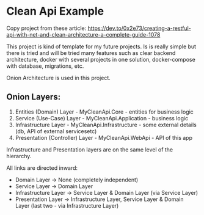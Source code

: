 # Clean Api Example

Copy project from these article: https://dev.to/0x2e73/creating-a-restful-api-with-net-and-clean-architecture-a-complete-guide-1078

This project is kind of template for my future projects. Is is really simple but there is tried and will be tried 
many features such as clear backend architecture, docker with several projects in one solution, docker-compose with database, 
migrations, etc.

Onion Architecture is used in this project.

## Onion Layers:

1. Entities (Domain) Layer - MyCleanApi.Core - entities for business logic
2. Service (Use-Case) Layer - MyCleanApi.Application - business logic
3. Infrastructure Layer - MyCleanApi.Infrastructure - some external details (db, API of external servicesetc)
4. Presentation (Controller) Layer - MyCleanApi.WebApi - API of this app

Infrastructure and Presentation layers are on the same level of the hierarchy. 

All links are directed inward: 
- Domain Layer -> None (completely independent)
- Service Layer -> Domain Layer
- Infrastructure Layer -> Service Layer & Domain Layer (via Service Layer)
- Presentation Layer -> Infrastructure Layer, Service Layer & Domain Layer (last two - via Infrastructure Layer)
